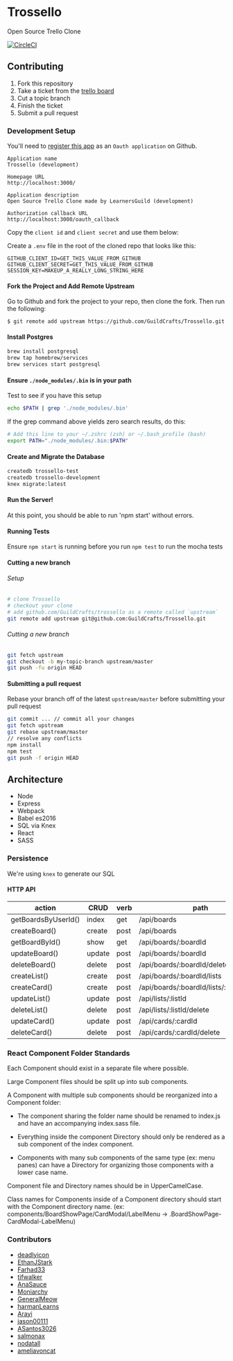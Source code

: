 # Trossello

Open Source Trello Clone

[![CircleCI](https://circleci.com/gh/GuildCrafts/Trossello/tree/master.png?circle-token=859633aeb7d26e62dd772cda75da1ca27a6237db)](https://circleci.com/gh/GuildCrafts/Trossello/tree/master)

## Contributing

1. Fork this repository
2. Take a ticket from the [trello board](https://trello.com/b/QIKeSwK0/trossello-oss-trello)
3. Cut a topic branch
4. Finish the ticket
5. Submit a pull request

### Development Setup

You'll need to
[register this app](https://github.com/settings/applications/new)
as an `Oauth application` on Github.

```
Application name
Trossello (development)

Homepage URL
http://localhost:3000/

Application description
Open Source Trello Clone made by LearnersGuild (development)

Authorization callback URL
http://localhost:3000/oauth_callback
```

Copy the `client id` and `client secret` and use them below:

Create a `.env` file in the root of the cloned repo that looks like this:
```
GITHUB_CLIENT_ID=GET_THIS_VALUE_FROM_GITHUB
GITHUB_CLIENT_SECRET=GET_THIS_VALUE_FROM_GITHUB
SESSION_KEY=MAKEUP_A_REALLY_LONG_STRING_HERE
```

#### Fork the Project and Add Remote Upstream

Go to Github and fork the project to your repo, then clone the fork. Then run the following:

```
$ git remote add upstream https://github.com/GuildCrafts/Trossello.git
```

#### Install Postgres

```sh
brew install postgresql
brew tap homebrew/services
brew services start postgresql
```

#### Ensure `./node_modules/.bin` is in your path

Test to see if you have this setup
```sh
echo $PATH | grep './node_modules/.bin'
```

If the grep command above yields zero search results, do this:
```sh
# Add this line to your ~/.zshrc (zsh) or ~/.bash_profile (bash)
export PATH="./node_modules/.bin:$PATH"
```

#### Create and Migrate the Database

```sh
createdb trossello-test
createdb trossello-development
knex migrate:latest
```
#### Run the Server!

At this point, you should be able to run 'npm start' without errors.


#### Running Tests

Ensure `npm start` is running before you run `npm test` to run the mocha tests

#### Cutting a new branch

###### Setup

```sh
# clone Trossello
# checkout your clone
# add github.com/GuildCrafts/trossello as a remote called `upstream`
git remote add upstream git@github.com:GuildCrafts/Trossello.git
```

###### Cutting a new branch

```sh
git fetch upstream
git checkout -b my-topic-branch upstream/master
git push -fu origin HEAD
```

#### Submitting a pull request

Rebase your branch off of the latest `upstream/master` before submitting your pull request

```sh
git commit ... // commit all your changes
git fetch upstream
git rebase upstream/master
// resolve any conflicts
npm install
npm test
git push -f origin HEAD
```

## Architecture

- Node
- Express
- Webpack
- Babel es2016
- SQL via Knex
- React
- SASS


### Persistence

We're using `knex` to generate our SQL

#### HTTP API

| action               | CRUD   | verb | path                                     |
| -------------------- | ------ | ---- | ---------------------------------------- |
| getBoardsByUserId()  | index  | get  | /api/boards                              |
| createBoard()        | create | post | /api/boards                              |
| getBoardById()       | show   | get  | /api/boards/:boardId                     |
| updateBoard()        | update | post | /api/boards/:boardId                     |
| deleteBoard()        | delete | post | /api/boards/:boardId/delete              |
| createList()         | create | post | /api/boards/:boardId/lists               |
| createCard()         | create | post | /api/boards/:boardId/lists/:listId/cards |
| updateList()         | update | post | /api/lists/:listId                       |
| deleteList()         | delete | post | /api/lists/:listId/delete                |
| updateCard()         | update | post | /api/cards/:cardId                       |
| deleteCard()         | delete | post | /api/cards/:cardId/delete                |

### React Component Folder Standards
Each Component should exist in a separate file where possible.

Large Component files should be split up into sub components.

A Component with multiple sub components should be reorganized into a Component folder:
  - The component sharing the folder name should be renamed to index.js and have an accompanying index.sass file.

  - Everything inside the component Directory should only be rendered as a sub component of the index component.

  - Components with many sub components of the same type (ex: menu panes) can have a Directory for organizing those components with a lower case name.

Component file and Directory names should be in UpperCamelCase.

Class names for Components inside of a Component directory should start with the Component directory name. (ex: components/BoardShowPage/CardModal/LabelMenu -> .BoardShowPage-CardModal-LabelMenu)

### Contributors

- [deadlyicon](https://github.com/deadlyicon)
- [EthanJStark](https://github.com/EthanJStark)
- [Farhad33](https://github.com/Farhad33)
- [tjfwalker](https://github.com/tjfwalker)
- [AnaSauce](https://github.com/AnaSauce)
- [Moniarchy](https://github.com/Moniarchy)
- [GeneralMeow](https://github.com/GeneralMeow)
- [harmanLearns](https://github.com/harmanLearns)
- [Arayi](https://github.com/Arayi)
- [jason00111](https://github.com/jason00111)
- [ASantos3026](https://github.com/ASantos3026)
- [salmonax](https://github.com/salmonax)
- [nodatall](https://github.com/nodatall)
- [ameliavoncat](https://github.com/ameliavoncat)
